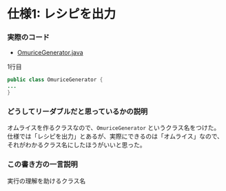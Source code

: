 # 仕様1: レシピを出力

### 実際のコード
* [OmuriceGenerator.java](https://github.com/gmcgsokdeuvmt/gmcgsokdeuvmt-readable-code-tsukuba/blob/master/java/OmuriceGenerator.java#L1)

1行目
```java
public class OmuriceGenerator {
...
}
```

### どうしてリーダブルだと思っているかの説明

オムライスを作るクラスなので、```OmuriceGenerator``` というクラス名をつけた。仕様では「レシピを出力」とあるが、実際にできるのは「オムライス」なので、それがわかるクラス名にしたほうがいいと思った。

### この書き方の一言説明

実行の理解を助けるクラス名
